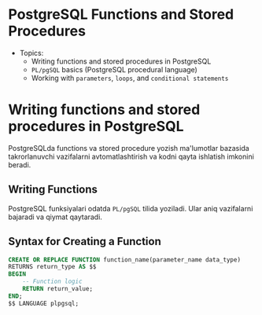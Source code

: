 # PostgreSQL Functions and Stored Procedures

- Topics:
  - Writing functions and stored procedures in PostgreSQL
  - `PL/pgSQL` basics (PostgreSQL procedural language)
  - Working with `parameters`, `loops`, and `conditional statements`

# Writing functions and stored procedures in PostgreSQL

PostgreSQLda functions va stored procedure yozish ma'lumotlar bazasida takrorlanuvchi vazifalarni avtomatlashtirish va kodni qayta ishlatish imkonini beradi.

## Writing Functions

PostgreSQL funksiyalari odatda `PL/pgSQL` tilida yoziladi. Ular aniq vazifalarni bajaradi va qiymat qaytaradi. 

## Syntax for Creating a Function

```sql
CREATE OR REPLACE FUNCTION function_name(parameter_name data_type)
RETURNS return_type AS $$
BEGIN
    -- Function logic
    RETURN return_value;
END;
$$ LANGUAGE plpgsql;
```
